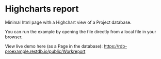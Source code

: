 # Highcharts report

Minimal html page with a Highchart view of a Project database.

You can run the example by opening the file directly from a local file in your browser.

View live demo here (as a Page in the database): 
https://rdb-proexample.restdb.io/public/Workreport



